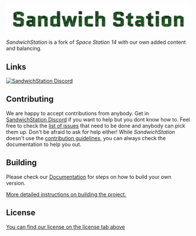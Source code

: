 <p align="center"> <img alt="SandwichStation_Logo" src="Resources/Textures/Logo/logo.png" /></p>


_SandwichStation_ is a fork of _Space Station 14_ with our own added content and balancing.

## Links

<a target="_blank" href="https://discord.gg/Z6JvtKw6tp"><img src="https://dcbadge.limes.pink/api/server/Z6JvtKw6tp?style=flat?" alt="SandwichStation Discord" /></a>

## Contributing

We are happy to accept contributions from anybody. Get in [SandwichStation Discord](https://discord.gg/Z6JvtKw6tp) if you want to help but you dont know how to. Feel free to check the [list of issues](https://github.com/SandwichStation/SandwichStation/issues) that need to be done and anybody can pick them up. Don't be afraid to ask for help either!
While _SandwichStation_ doesn't use the [contribution guidelines,](https://docs.spacestation14.com/en/general-development/codebase-info/pull-request-guidelines.html) you can always check the documentation to help you out.

## Building

Please check our [Documentation](https://docs.sandwich14.com/en/general-development/setup.html) for steps on how to build your own version.

[More detailed instructions on building the project.](https://docs.sandwich14.com/en/general-development/setup.html)

## License
[You can find our license on the license tab above](https://github.com/SandwichStation/SandwichStation?tab=License-1-ov-file)
